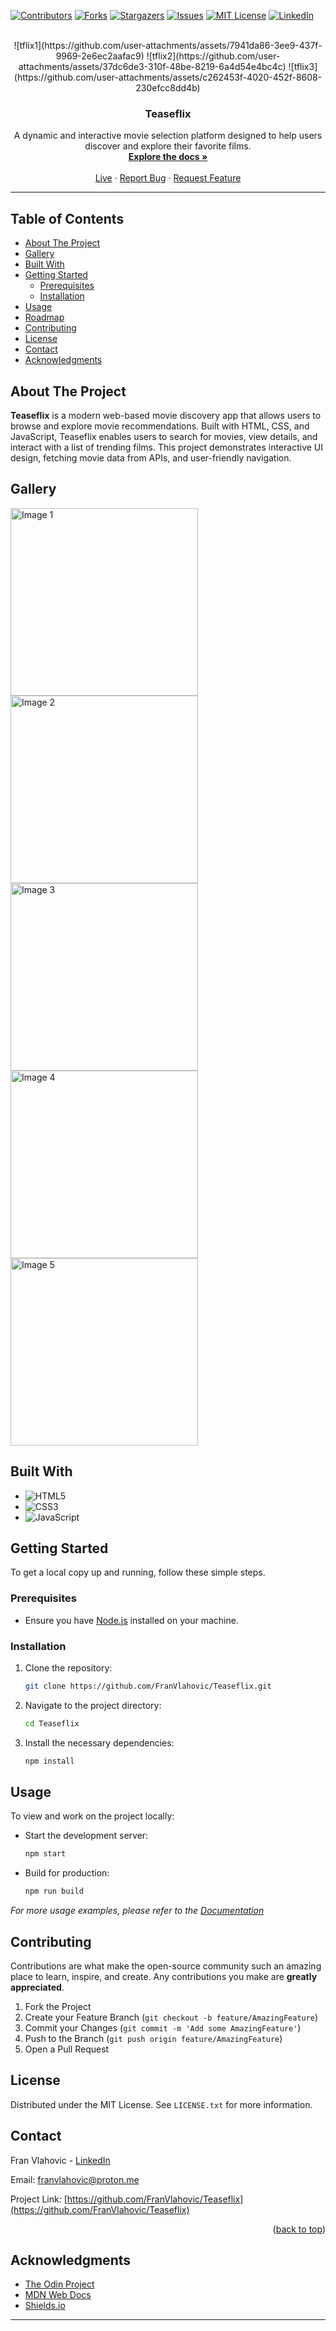 <a id="readme-top"></a>

<!-- PROJECT SHIELDS -->

[![Contributors][contributors-shield]][contributors-url]
[![Forks][forks-shield]][forks-url]
[![Stargazers][stars-shield]][stars-url]
[![Issues][issues-shield]][issues-url]
[![MIT License][license-shield]][license-url]
[![LinkedIn][linkedin-shield]][linkedin-url]

<!-- PROJECT LOGO -->
<br />

<div align="center">
![tflix1](https://github.com/user-attachments/assets/7941da86-3ee9-437f-9969-2e6ec2aafac9)
![tflix2](https://github.com/user-attachments/assets/37dc6de3-310f-48be-8219-6a4d54e4bc4c)
![tflix3](https://github.com/user-attachments/assets/c262453f-4020-452f-8608-230efcc8dd4b)

  <h3 align="center">Teaseflix</h3>

  <p align="center">
    A dynamic and interactive movie selection platform designed to help users discover and explore their favorite films.
    <br />
    <a href="https://github.com/FranVlahovic/Teaseflix"><strong>Explore the docs »</strong></a>
    <br />
    <br />
    <a href="https://franvlahovic.github.io/Teaseflix">Live</a>
    ·
    <a href="https://github.com/FranVlahovic/Teaseflix/issues/new?labels=bug&template=bug-report---.md">Report Bug</a>
    ·
    <a href="https://github.com/FranVlahovic/Teaseflix/issues/new?labels=enhancement&template=feature-request---.md">Request Feature</a>
  </p>
</div>

---

## Table of Contents

- [About The Project](#about-the-project)
- [Gallery](#gallery)
- [Built With](#built-with)
- [Getting Started](#getting-started)
    - [Prerequisites](#prerequisites)
    - [Installation](#installation)
- [Usage](#usage)
- [Roadmap](#roadmap)
- [Contributing](#contributing)
- [License](#license)
- [Contact](#contact)
- [Acknowledgments](#acknowledgments)

## About The Project

**Teaseflix** is a modern web-based movie discovery app that allows users to browse and explore movie recommendations. Built with HTML, CSS, and JavaScript, Teaseflix enables users to search for movies, view details, and interact with a list of trending films. This project demonstrates interactive UI design, fetching movie data from APIs, and user-friendly navigation.

## Gallery

<div align="left" class="gallery">
  <img src="https://github.com/user-attachments/assets/08e86a6b-1957-44d0-997d-d6e39ea28800" alt="Image 1" width="300px">
  <img src="https://github.com/user-attachments/assets/f75b4d7b-74b7-4a30-80c7-f32e1ac2d71e" alt="Image 2" width="300px">
  <img src="https://github.com/user-attachments/assets/359189b0-97e7-4909-935c-18db44365f92" alt="Image 3" width="300px">
  <img src="https://github.com/user-attachments/assets/2da5c64e-ce1d-4f58-b8eb-6569828dda8c" alt="Image 4" width="300px">
  <img src="https://github.com/user-attachments/assets/adf08556-a6b5-4f03-a31c-3ee4b9631b03" alt="Image 5" width="300px">
</div>

## Built With

- ![HTML5](https://img.shields.io/badge/-HTML5-E34F26?style=for-the-badge&logo=html5&logoColor=white)
- ![CSS3](https://img.shields.io/badge/-CSS3-1572B6?style=for-the-badge&logo=css3&logoColor=white)
- ![JavaScript](https://img.shields.io/badge/-JavaScript-F7DF1E?style=for-the-badge&logo=javascript&logoColor=black)

## Getting Started

To get a local copy up and running, follow these simple steps.

### Prerequisites

- Ensure you have [Node.js](https://nodejs.org/) installed on your machine.

### Installation

1. Clone the repository:
    ```sh
    git clone https://github.com/FranVlahovic/Teaseflix.git
    ```
2. Navigate to the project directory:
    ```sh
    cd Teaseflix
    ```
3. Install the necessary dependencies:
    ```sh
    npm install
    ```

## Usage

To view and work on the project locally:

- Start the development server:

    ```sh
    npm start
    ```

- Build for production:
    ```sh
    npm run build
    ```

_For more usage examples, please refer to the [Documentation](https://example.com)_

## Contributing

Contributions are what make the open-source community such an amazing place to learn, inspire, and create. Any contributions you make are **greatly appreciated**.

1. Fork the Project
2. Create your Feature Branch (`git checkout -b feature/AmazingFeature`)
3. Commit your Changes (`git commit -m 'Add some AmazingFeature'`)
4. Push to the Branch (`git push origin feature/AmazingFeature`)
5. Open a Pull Request

## License

Distributed under the MIT License. See `LICENSE.txt` for more information.

## Contact

Fran Vlahovic - [LinkedIn](https://linkedin.com/in/franvlahovic)

Email: franvlahovic@proton.me

Project Link: [https://github.com/FranVlahovic/Teaseflix](https://github.com/FranVlahovic/Teaseflix)

<p align="right">(<a href="#readme-top">back to top</a>)</p>

## Acknowledgments

- [The Odin Project](https://www.theodinproject.com/)
- [MDN Web Docs](https://developer.mozilla.org/)
- [Shields.io](https://shields.io/)

<!-- MARKDOWN LINKS & IMAGES -->

[contributors-shield]: https://img.shields.io/github/contributors/FranVlahovic/Teaseflix.svg?style=for-the-badge
[contributors-url]: https://github.com/FranVlahovic/Teaseflix/graphs/contributors
[forks-shield]: https://img.shields.io/github/forks/FranVlahovic/Teaseflix.svg?style=for-the-badge
[forks-url]: https://github.com/FranVlahovic/Teaseflix/network/members
[stars-shield]: https://img.shields.io/github/stars/FranVlahovic/Teaseflix.svg?style=for-the-badge
[stars-url]: https://github.com/FranVlahovic/Teaseflix/stargazers
[issues-shield]: https://img.shields.io/github/issues/FranVlahovic/Teaseflix.svg?style=for-the-badge
[issues-url]: https://github.com/FranVlahovic/Teaseflix/issues
[license-shield]: https://img.shields.io/github/license/FranVlahovic/Teaseflix.svg?style=for-the-badge
[license-url]: https://github.com/FranVlahovic/Teaseflix/blob/main/LICENSE
[linkedin-shield]: https://img.shields.io/badge/-LinkedIn-blue.svg?style=for-the-badge&logo=linkedin&logoColor=white
[linkedin-url]: https://linkedin.com/in/franvlahovic
[product-screenshot]: images/screenshot.png

---
